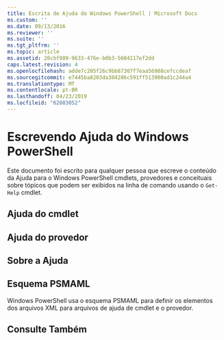 ```yaml
---
title: Escrita de Ajuda do Windows PowerShell | Microsoft Docs
ms.custom: ''
ms.date: 09/13/2016
ms.reviewer: ''
ms.suite: ''
ms.tgt_pltfrm: ''
ms.topic: article
ms.assetid: 20cbf009-9633-476e-b0b3-5604117ef2dd
caps.latest.revision: 4
ms.openlocfilehash: adde7c205f26c9bb87307f7eaa56988cefccdeaf
ms.sourcegitcommit: e7445ba8203da304286c591ff513900ad1c244a4
ms.translationtype: MT
ms.contentlocale: pt-BR
ms.lasthandoff: 04/23/2019
ms.locfileid: "62083052"
---
```

# <a name="writing-windows-powershell-help"></a>Escrevendo Ajuda do Windows PowerShell

Este documento foi escrito para qualquer pessoa que escreve o conteúdo da Ajuda para o Windows PowerShell cmdlets, provedores e conceituais sobre tópicos que podem ser exibidos na linha de comando usando o `Get-Help` cmdlet.

## <a name="cmdlet-help"></a>Ajuda do cmdlet

## <a name="provider-help"></a>Ajuda do provedor

## <a name="about-help"></a>Sobre a Ajuda

## <a name="psmaml-schema"></a>Esquema PSMAML

 Windows PowerShell usa o esquema PSMAML para definir os elementos dos arquivos XML para arquivos de ajuda de cmdlet e o provedor.

## <a name="see-also"></a>Consulte Também

